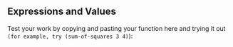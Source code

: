 ## Expressions and Values

Test your work by copying and pasting your function here and trying it out
`(for example, try (sum-of-squares 3 4)`):



